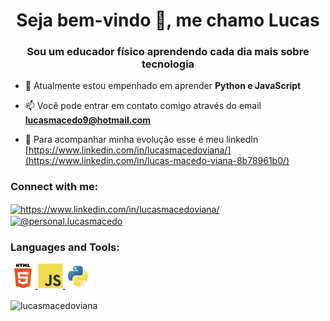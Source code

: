 <h1 align="center">Seja bem-vindo 👋, me chamo Lucas</h1>
<h3 align="center">Sou um educador físico aprendendo cada dia mais sobre tecnologia</h3>

- 🌱 Atualmente estou empenhado em aprender **Python e JavaScript**

- 📫 Você pode entrar em contato comigo através do email **lucasmacedo9@hotmail.com**

- 📄 Para acompanhar minha evolução esse é meu linkedIn [https://www.linkedin.com/in/lucasmacedoviana/](https://www.linkedin.com/in/lucas-macedo-viana-8b78961b0/)

<h3 align="left">Connect with me:</h3>
<p align="left">
<a href="https://www.linkedin.com/in/lucasmacedoviana/" target="blank"><img align="center" src="https://raw.githubusercontent.com/rahuldkjain/github-profile-readme-generator/master/src/images/icons/Social/linked-in-alt.svg" alt="https://www.linkedin.com/in/lucasmacedoviana/" height="30" width="40" /></a>
<a href="https://instagram.com/personal.lucasmacedo" target="blank"><img align="center" src="https://raw.githubusercontent.com/rahuldkjain/github-profile-readme-generator/master/src/images/icons/Social/instagram.svg" alt="@personal.lucasmacedo" height="30" width="40" /></a>
</p>

<h3 align="left">Languages and Tools:</h3>
<p align="left"> <a href="https://www.w3.org/html/" target="_blank" rel="noreferrer"> <img src="https://raw.githubusercontent.com/devicons/devicon/master/icons/html5/html5-original-wordmark.svg" alt="html5" width="40" height="40"/> </a> <a href="https://developer.mozilla.org/en-US/docs/Web/JavaScript" target="_blank" rel="noreferrer"> <img src="https://raw.githubusercontent.com/devicons/devicon/master/icons/javascript/javascript-original.svg" alt="javascript" width="40" height="40"/> </a> <a href="https://www.python.org" target="_blank" rel="noreferrer"> <img src="https://raw.githubusercontent.com/devicons/devicon/master/icons/python/python-original.svg" alt="python" width="40" height="40"/> </a> </p>

<p><img align="center" src="https://github-readme-stats.vercel.app/api/top-langs?username=lucasmacedoviana&show_icons=true&locale=en&layout=compact" alt="lucasmacedoviana" /></p>

<!---
LucasMacedoViana/LucasMacedoViana is a ✨ special ✨ repository because its `README.md` (this file) appears on your GitHub profile.
You can click the Preview link to take a look at your changes.

- 👋 Hi, I’m @LucasMacedoViana
- 👀 I’m interested in ...
- 🌱 I’m currently learning ...
- 💞️ I’m looking to collaborate on ...
- 📫 How to reach me ...

--->
